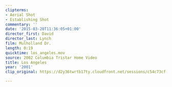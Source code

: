 ```yaml
---
clipterms:
- Aerial Shot
- Establishing Shot
commentary: ''
date: '2015-03-20T11:36:05+01:00'
director_first: David
director_last: Lynch
film: Mulholland Dr.
length: 0:19
quicktime: los_angeles.mov
source: 2002 Columbia Tristar Home Video
title: Los Angeles
year: '2001'
clip_original: https://d2y36twrtb17ty.cloudfront.net/sessions/c54c73cf-25ae-4c9e-a14a-ae31015cd3c6/87b897d1-864c-4aeb-802d-ae31015cd48c-bbefcc89-19db-4188-9777-ae31015ced63.mp4

---
```

